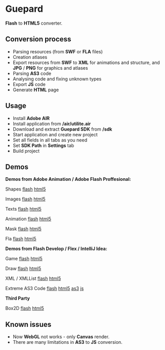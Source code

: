 # Guepard 
**Flash** to **HTML5** converter.   

## Conversion process
- Parsing resources (from **SWF** or **FLA** files)
- Creation atlases
- Export resources from **SWF** to **XML** for animations and structure, and **JPG** / **PNG** for graphics and atlases
- Parsing **AS3** code
- Analysing code and fixing unknown types
- Export **JS** code
- Generate **HTML** page

## Usage
- Install **Adobe AIR**
- Install application from **/air/utilite.air**
- Download and extract **Guepard SDK** from **/sdk**
- Start application and create new project
- Set all fields in all tabs as you need
- Set **SDK Path** in **Settings** tab
- Build project

## Demos

**Demos from Adobe Animation / Adobe Flash Proffesional:**

Shapes
[flash](https://antonovsergey2211.github.io/guepard/demo/shapes/shapes.swf)
[html5](https://antonovsergey2211.github.io/guepard/demo/shapes/build/)

Images
[flash](https://antonovsergey2211.github.io/guepard/demo/images/images.swf)
[html5](https://antonovsergey2211.github.io/guepard/demo/images/build/)

Texts
[flash](https://antonovsergey2211.github.io/guepard/demo/texts/texts.swf)
[html5](https://antonovsergey2211.github.io/guepard/demo/texts/build/)

Animation
[flash](https://antonovsergey2211.github.io/guepard/demo/animation/animation.swf)
[html5](https://antonovsergey2211.github.io/guepard/demo/animation/build/)

Mask
[flash](https://antonovsergey2211.github.io/guepard/demo/mask/mask.swf)
[html5](https://antonovsergey2211.github.io/guepard/demo/mask/build/)

Fla 
[flash](https://antonovsergey2211.github.io/guepard/demo/fla/fla.swf)
[html5](https://antonovsergey2211.github.io/guepard/demo/fla/build/)

**Demos from Flash Develop / Flex / IntelliJ Idea:**

Game 
[flash](https://antonovsergey2211.github.io/guepard/demo/game/bin/match3.swf)
[html5](https://antonovsergey2211.github.io/guepard/demo/game/build/)

Draw 
[flash](https://antonovsergey2211.github.io/guepard/demo/draw/out/production/draw/Main.swf)
[html5](https://antonovsergey2211.github.io/guepard/demo/draw/build)

XML / XMLList 
[flash](https://antonovsergey2211.github.io/guepard/demo/xml/out/production/xml/Main.swf)
[html5](https://antonovsergey2211.github.io/guepard/demo/xml/build)

Extreme AS3 Code
[flash](https://antonovsergey2211.github.io/guepard/demo/extreme/out/production/extreme/Main.swf)
[html5](https://antonovsergey2211.github.io/guepard/demo/extreme/build)
[as3](https://github.com/AntonovSergey2211/guepard/blob/master/demo/extreme/src/Main.as)
[js](https://github.com/AntonovSergey2211/guepard/blob/master/demo/extreme/build/js/Main.js)

**Third Party**

Box2D
[flash](https://antonovsergey2211.github.io/guepard/demo/box2d/out/production/box2d/Main.swf)
[html5](https://antonovsergey2211.github.io/guepard/demo/box2d/build)

## Known issues
- Now **WebGL** not works - only **Canvas** render.
- There are many limitations in **AS3** to **JS** conversion.

